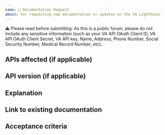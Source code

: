 ```yaml
---
name: 📖 Documentation Request
about: For requesting new documentation or updates on the VA Lighthouse API Platform
---
```


⚠️ Please read before submitting: As this is a public forum, please do not include any sensitive information (such as your VA API OAuth Client ID, VA API OAuth Client Secret, VA API key, Name, Address, Phone Number, Social Security Number, Medical Record Number, etc).


## APIs affected (if applicable)

<!-- Please list affected APIs. -->


## API version (if applicable)

<!-- Please note the API version that is affected. -->


## Explanation

<!-- Summary of the request. -->


## Link to existing documentation

<!-- Please provide the link to where the current documentation lives (if applicable). -->


## Acceptance criteria

<!-- List any criteria that developers can use to validate that they have solved your request. -->
